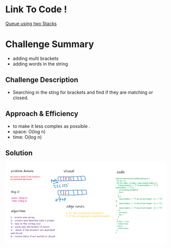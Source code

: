 # Link To Code !

[Queue using two Stacks ](https://github.com/IbrahimAljabr/data-structures-and-algorithms/blob/master/javascript/code-challenges/queueWithStacks/queue-with-stacks.js)

# Challenge Summary

- adding multi brackets
- adding words in the string

## Challenge Description

- Searching in the sting for brackets and find if they are matching or closed.

## Approach & Efficiency

- to make it less complex as possible .
- space: O(log n)
- time: O(log n)

## Solution

![Image](assats/code13.png)
